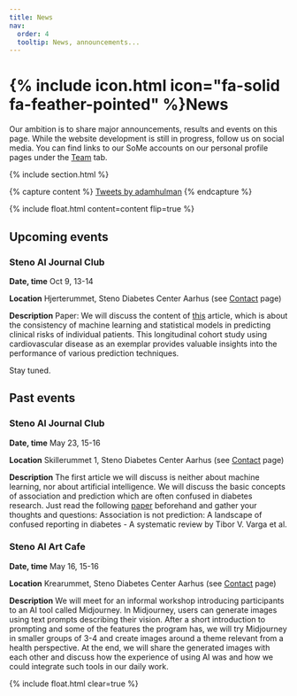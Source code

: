 ```yaml
---
title: News
nav:
  order: 4
  tooltip: News, announcements...
---
```


# {% include icon.html icon="fa-solid fa-feather-pointed" %}News

Our ambition is to share major announcements, results and events on this page. While the website development is still in progress, follow us on social media. 
You can find links to our SoMe accounts on our personal profile pages under the [Team](https://hulmanlab.com/team/) tab.

{% include section.html %}

{% capture content %}
  <a class="twitter-timeline" data-width="350" href="https://twitter.com/adamhulman?ref_src=twsrc%5Etfw">Tweets by adamhulman</a> <script async src="https://platform.twitter.com/widgets.js" charset="utf-8"></script>
{% endcapture %}

{%
  include float.html
  content=content
  flip=true
%}

## Upcoming events
### Steno AI Journal Club
**Date, time** Oct 9, 13-14

**Location** Hjerterummet, Steno Diabetes Center Aarhus (see [Contact](https://hulmanlab.com/contact/) page)

**Description** Paper: We will discuss the content of [this](https://www.bmj.com/content/371/bmj.m3919) article, which is about the consistency of machine learning and statistical models in predicting clinical risks of individual patients. This longitudinal cohort study using cardiovascular disease as an exemplar provides valuable insights into the performance of various prediction techniques.

Stay tuned.

## Past events
### Steno AI Journal Club
**Date, time** May 23, 15-16

**Location** Skillerummet 1, Steno Diabetes Center Aarhus (see [Contact](https://hulmanlab.com/contact/) page)

**Description** The first article we will discuss is neither about machine learning, nor about artificial intelligence. 
We will discuss the basic concepts of association and prediction which are often confused in diabetes research. 
Just read the following [paper](https://pubmed.ncbi.nlm.nih.gov/33068662/) beforehand and gather your thoughts and questions:
Association is not prediction: A landscape of confused reporting in diabetes - A systematic review by Tibor V. Varga et al.

### Steno AI Art Cafe
**Date, time** May 16, 15-16

**Location** Krearummet, Steno Diabetes Center Aarhus (see [Contact](https://hulmanlab.com/contact/) page)

**Description** We will meet for an informal workshop introducing participants to an AI tool called Midjourney. In Midjourney, users can generate images using text prompts describing their vision. After a short introduction to prompting and some of the features the program has, we will try Midjourney in smaller groups of 3-4 and create images around a theme relevant from a health perspective. At the end, we will share the generated images with each other and discuss how the experience of using AI was and how we could integrate such tools in our daily work.
 
{% include float.html clear=true %}
